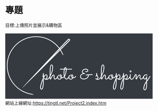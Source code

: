 # 專題<br>
目標:上傳照片並展示&購物區<br>       
![image](https://github.com/Weitingchien/lhu/blob/master/logo01.png?raw=true)<br>
網站上線網址:https://tingtl.net/Project2.index.htm

